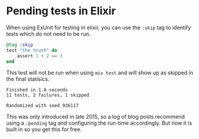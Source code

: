 # Pending tests in Elixir

When using ExUnit for testing in elixir, you can use the `:skip` tag to
identify tests which do not need to be run.

``` elixir
@tag :skip
test "the truth" do
    assert 1 + 2 == 3
end
```

This test will not be run when using `mix test` and will show up as skipped in
the final statisics.

```
Finished in 1.8 seconds
11 tests, 2 failures, 1 skipped

Randomized with seed 936117
```

This was only introduced in late 2015, so a log of blog posts recommend using a
`:pending` tag and configuring the run-time accordingly. But now it is built in
so you get this for free.
